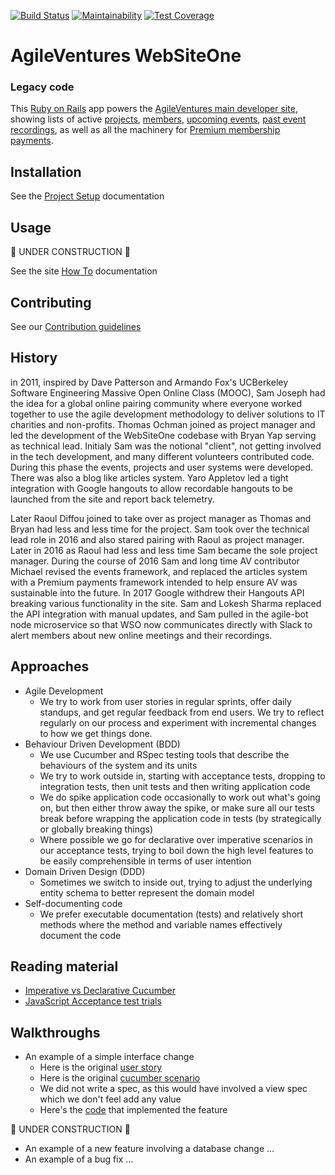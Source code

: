 [![Build Status](https://semaphoreci.com/api/v1/agileventures/websiteone/branches/1058_add_google_calendar_link/shields_badge.svg)](https://semaphoreci.com/agileventures/websiteone) [![Maintainability](https://api.codeclimate.com/v1/badges/8bbffaef68e73422ca40/maintainability)](https://codeclimate.com/github/AgileVentures/WebsiteOne/maintainability) [![Test Coverage](https://api.codeclimate.com/v1/badges/8bbffaef68e73422ca40/test_coverage)](https://codeclimate.com/github/AgileVentures/WebsiteOne/test_coverage)

# AgileVentures WebSiteOne

### Legacy code

This [Ruby on Rails](http://rubyonrails.org/) app powers the [AgileVentures main developer site](http://agileventures.org/), showing lists of active [projects](https://www.agileventures.org/projects), [members](https://www.agileventures.org/users), [upcoming events](https://www.agileventures.org/events), [past event recordings](https://www.agileventures.org/scrums), as well as all the machinery for [Premium membership payments](https://www.agileventures.org/membership-plans).

## Installation

See the [Project Setup](docs/project_setup.md) documentation

## Usage

:construction: UNDER CONSTRUCTION :construction:

See the site [How To](docs/how_to_use_the_site.md) documentation

## Contributing

See our [Contribution guidelines](CONTRIBUTING.md)

## History

in 2011, inspired by Dave Patterson and Armando Fox's UCBerkeley Software Engineering Massive Open Online Class (MOOC),  Sam Joseph had the idea for a global online pairing community where everyone worked together to use the agile development methodology to deliver solutions to IT charities and non-profits.  Thomas Ochman joined as project manager and led the development of the WebSiteOne codebase with Bryan Yap serving as technical lead.  Initialy Sam was the notional "client", not getting involved in the tech development, and many different volunteers contributed code.  During this phase the events, projects and user systems were developed.  There was also a blog like articles system.  Yaro Appletov led a tight integration with Google hangouts to allow recordable hangouts to be launched from the site and report back telemetry.

Later Raoul Diffou joined to take over as project manager as Thomas and Bryan had less and less time for the project.  Sam took over the technical lead role in 2016 and also stared pairing with Raoul as project manager.  Later in 2016 as Raoul had less and less time Sam became the sole project manager.  During the course of 2016 Sam and long time AV contributor Michael revised the events framework, and replaced the articles system with a Premium payments framework intended to help ensure AV was sustainable into the future.  In 2017 Google withdrew their Hangouts API breaking various functionality in the site.  Sam and Lokesh Sharma replaced the API integration with manual updates, and Sam pulled in the agile-bot node microservice so that WSO now communicates directly with Slack to alert members about new online meetings and their recordings.

## Approaches

* Agile Development
  * We try to work from user stories in regular sprints, offer daily standups, and get regular feedback from end users.  We try to reflect regularly on our process and experiment with incremental changes to how we get things done.
* Behaviour Driven Development (BDD)
  - We use Cucumber and RSpec testing tools that describe the behaviours of the system and its units
  - We try to work outside in, starting with acceptance tests, dropping to integration tests, then unit tests and then writing application code
  - We do spike application code occasionally to work out what's going on, but then either throw away the spike, or make sure all our tests break before wrapping the application code in tests (by strategically or globally breaking things)
  - Where possible we go for declarative over imperative scenarios in our acceptance tests, trying to boil down the high level features to be easily comprehensible in terms of user intention
* Domain Driven Design (DDD)
  - Sometimes we switch to inside out, trying to adjust the underlying entity schema to better represent the domain model
* Self-documenting code
  - We prefer executable documentation (tests) and relatively short methods where the method and variable names effectively document the code

## Reading material

* [Imperative vs Declarative Cucumber](http://fasteragile.com/blog/2015/01/19/declarative-user-stories-translate-to-good-cucumber-features/)
* [JavaScript Acceptance test trials](https://bibwild.wordpress.com/2016/02/18/struggling-towards-reliable-capybara-javascript-testing/)

## Walkthroughs

* An example of a simple interface change
  * Here is the original [user story](features/jitsi_meet/start_jitsi_button.feature#L1)
  * Here is the original [cucumber scenario](features/jitsi_meet/start_jitsi_button.feature#L15)
  * We did not write a spec, as this would have involved a view spec which we don't feel add any value
  * Here's the [code](app/views/events/show.html.erb#L38) that implemented the feature
  
:construction: UNDER CONSTRUCTION :construction:  
  
* An example of a new feature involving a database change
  ...
* An example of a bug fix
  ...
